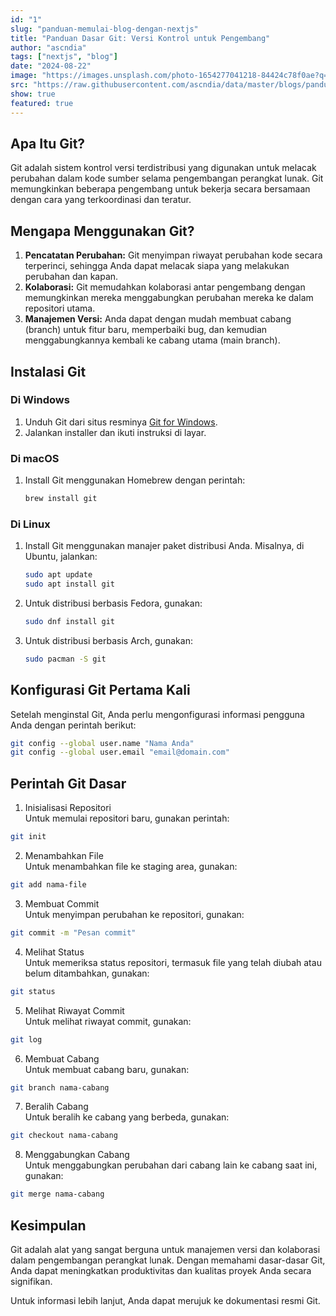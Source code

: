 ```yaml
---
id: "1"
slug: "panduan-memulai-blog-dengan-nextjs"
title: "Panduan Dasar Git: Versi Kontrol untuk Pengembang"
author: "ascndia"
tags: ["nextjs", "blog"]
date: "2024-08-22"
image: "https://images.unsplash.com/photo-1654277041218-84424c78f0ae?q=80&w=2062&auto=format&fit=crop&ixlib=rb-4.0.3&ixid=M3wxMjA3fDB8MHxwaG90by1wYWdlfHx8fGVufDB8fHx8fA%3D%3D"
src: "https://raw.githubusercontent.com/ascndia/data/master/blogs/panduan-memulai-blog-dengan-nextjs.md"
show: true
featured: true
---
```


## Apa Itu Git?

Git adalah sistem kontrol versi terdistribusi yang digunakan untuk melacak perubahan dalam kode sumber selama pengembangan perangkat lunak. Git memungkinkan beberapa pengembang untuk bekerja secara bersamaan dengan cara yang terkoordinasi dan teratur.

## Mengapa Menggunakan Git?

1. **Pencatatan Perubahan:** Git menyimpan riwayat perubahan kode secara terperinci, sehingga Anda dapat melacak siapa yang melakukan perubahan dan kapan.
2. **Kolaborasi:** Git memudahkan kolaborasi antar pengembang dengan memungkinkan mereka menggabungkan perubahan mereka ke dalam repositori utama.
3. **Manajemen Versi:** Anda dapat dengan mudah membuat cabang (branch) untuk fitur baru, memperbaiki bug, dan kemudian menggabungkannya kembali ke cabang utama (main branch).

## Instalasi Git

### Di Windows

1. Unduh Git dari situs resminya [Git for Windows](https://gitforwindows.org/).
2. Jalankan installer dan ikuti instruksi di layar.

### Di macOS

1. Install Git menggunakan Homebrew dengan perintah:
   ```bash
   brew install git
   ```

### Di Linux

1. Install Git menggunakan manajer paket distribusi Anda. Misalnya, di Ubuntu, jalankan:
   ```bash
   sudo apt update
   sudo apt install git
   ```
2. Untuk distribusi berbasis Fedora, gunakan:

   ```bash
   sudo dnf install git
   ```

3. Untuk distribusi berbasis Arch, gunakan:
   ```bash
   sudo pacman -S git
   ```

## Konfigurasi Git Pertama Kali

Setelah menginstal Git, Anda perlu mengonfigurasi informasi pengguna Anda dengan perintah berikut:

```bash
git config --global user.name "Nama Anda"
git config --global user.email "email@domain.com"
```

## Perintah Git Dasar

1. Inisialisasi Repositori  
   Untuk memulai repositori baru, gunakan perintah:

```bash
git init
```

2. Menambahkan File  
   Untuk menambahkan file ke staging area, gunakan:

```bash
git add nama-file 
```
3. Membuat Commit  
Untuk menyimpan perubahan ke repositori, gunakan:

```bash
git commit -m "Pesan commit" 
```
4. Melihat Status  
Untuk memeriksa status repositori, termasuk file yang telah diubah atau belum ditambahkan, gunakan:

```bash
git status 
```
5. Melihat Riwayat Commit  
Untuk melihat riwayat commit, gunakan:

```bash
git log 
```
6. Membuat Cabang  
Untuk membuat cabang baru, gunakan:

```bash
git branch nama-cabang 
```
7. Beralih Cabang  
Untuk beralih ke cabang yang berbeda, gunakan:

```bash
git checkout nama-cabang
```
8. Menggabungkan Cabang  
Untuk menggabungkan perubahan dari cabang lain ke cabang saat ini, gunakan:

```bash
git merge nama-cabang
```

## Kesimpulan

Git adalah alat yang sangat berguna untuk manajemen versi dan kolaborasi dalam pengembangan perangkat lunak. Dengan memahami dasar-dasar Git, Anda dapat meningkatkan produktivitas dan kualitas proyek Anda secara signifikan.

Untuk informasi lebih lanjut, Anda dapat merujuk ke dokumentasi resmi Git.
